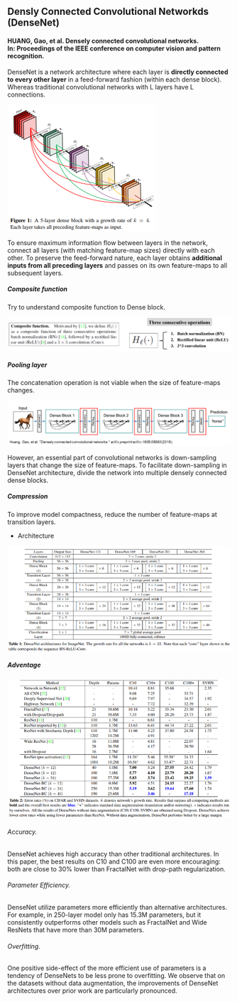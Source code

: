 ## Densly Connected Convolutional Networkds (DenseNet)
#### HUANG, Gao, et al. Densely connected convolutional networks. In: Proceedings of the IEEE conference on computer vision and pattern recognition.

DenseNet is a network architecture where each layer is **directly connected to every other layer** in a feed-forward fashion (within each dense block).
Whereas traditional convolutional networks with L layers have L connections.

![fig1](https://github.com/Oh-Yoojin/DenseNet-keras/blob/master/pictures/fig1.png)

To ensure maximum information flow between layers in the network, connect all layers (with matching feature-map sizes) directly with each other. To preserve the feed-forward nature, each layer obtains **additional inputs from all preceding layers** and passes on its own feature-maps to all subsequent layers.

##### Composite function

Try to understand composite function to Dense block.

![fig3](https://github.com/Oh-Yoojin/DenseNet-keras/blob/master/pictures/fig3.png)

##### Pooling layer

The concatenation operation is not viable when the size of feature-maps changes.

![fig2](https://github.com/Oh-Yoojin/DenseNet-keras/blob/master/pictures/fig2.png)

However, an essential part of convolutional networks is down-sampling layers that change the size of feature-maps. To facilitate down-sampling in DenseNet architecture, divide the network into multiple densely connected dense blocks.

##### Compression
To improve model compactness, reduce the number of feature-maps at transition layers.

* Architecture

![table1](https://github.com/Oh-Yoojin/DenseNet-keras/blob/master/pictures/table1.PNG)

##### Adventage

![table2](https://github.com/Oh-Yoojin/DenseNet-keras/blob/master/pictures/table2.PNG)

###### Accuracy.
DenseNet achieves high accuracy than other traditional architectures.
In this paper, the best results on C10 and C100 are even more encouraging: both are close to 30% lower than FractalNet with drop-path regularization.

###### Parameter Efficiency.
DenseNet utilize parameters more efficiently than alternative architectures.
For example, in 250-layer model only has 15.3M parameters, but it consistently outperforms other models such as FractalNet and Wide ResNets that have more than 30M parameters.

###### Overfitting.
One positive side-effect of the more efficient
use of parameters is a tendency of DenseNets to be less prone to overfitting. We observe that on the datasets without data augmentation, the improvements of DenseNet architectures over prior work are particularly pronounced.
